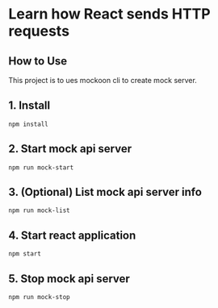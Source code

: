 # Learn how React sends HTTP requests

## How to Use

This project is to ues mockoon cli to create mock server.

## 1. Install

```
npm install
```

## 2. Start mock api server

```
npm run mock-start
```

## 3. (Optional) List mock api server info

```
npm run mock-list
```

## 4. Start react application

```
npm start
```

## 5. Stop mock api server

```
npm run mock-stop
```
